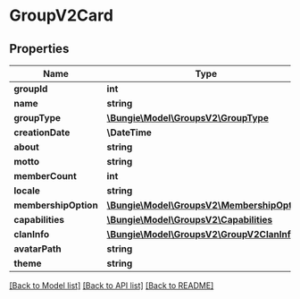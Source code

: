 # GroupV2Card

## Properties
Name | Type | Description | Notes
------------ | ------------- | ------------- | -------------
**groupId** | **int** |  | [optional] 
**name** | **string** |  | [optional] 
**groupType** | [**\Bungie\Model\GroupsV2\GroupType**](GroupType.md) |  | [optional] 
**creationDate** | **\DateTime** |  | [optional] 
**about** | **string** |  | [optional] 
**motto** | **string** |  | [optional] 
**memberCount** | **int** |  | [optional] 
**locale** | **string** |  | [optional] 
**membershipOption** | [**\Bungie\Model\GroupsV2\MembershipOption**](MembershipOption.md) |  | [optional] 
**capabilities** | [**\Bungie\Model\GroupsV2\Capabilities**](Capabilities.md) |  | [optional] 
**clanInfo** | [**\Bungie\Model\GroupsV2\GroupV2ClanInfo**](GroupV2ClanInfo.md) |  | [optional] 
**avatarPath** | **string** |  | [optional] 
**theme** | **string** |  | [optional] 

[[Back to Model list]](../README.md#documentation-for-models) [[Back to API list]](../README.md#documentation-for-api-endpoints) [[Back to README]](../README.md)


